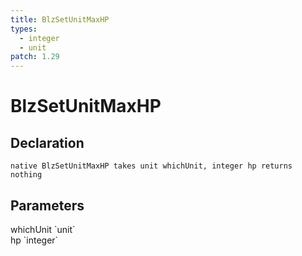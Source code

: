 ```yaml
---
title: BlzSetUnitMaxHP
types:
  - integer
  - unit
patch: 1.29
---
```


# BlzSetUnitMaxHP

## Declaration

```
native BlzSetUnitMaxHP takes unit whichUnit, integer hp returns nothing
```

## Parameters
<dl>
  <dt>whichUnit `unit`</dt>
  <dd></dd>

  <dt>hp `integer`</dt>
  <dd></dd>
</dl>